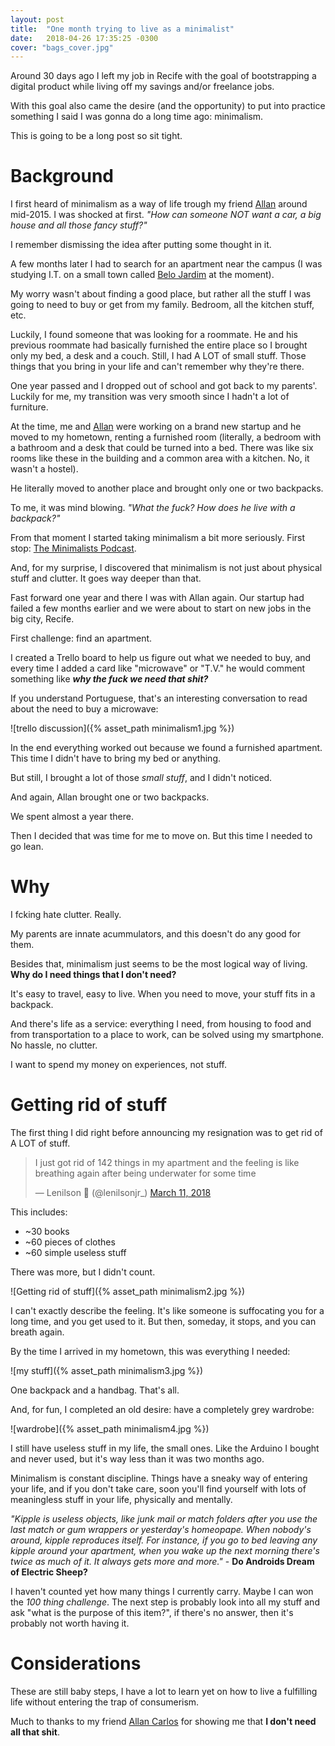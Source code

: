```yaml
---
layout: post
title:  "One month trying to live as a minimalist"
date:   2018-04-26 17:35:25 -0300
cover: "bags_cover.jpg"
---
```


Around 30 days ago I left my job in Recife with the goal of bootstrapping a digital product while living off my savings and/or freelance jobs.

With this goal also came the desire (and the opportunity) to put into practice something I said I was gonna do a long time ago: minimalism.

This is going to be a long post so sit tight.

# Background

I first heard of minimalism as a way of life trough my friend [Allan](https://twitter.com/allancarlos_1) around mid-2015. I was shocked at first. _"How can someone NOT want a car, a big house and all those fancy stuff?"_

I remember dismissing the idea after putting some thought in it.

A few months later I had to search for an apartment near the campus (I was studying I.T. on a small town called [Belo Jardim](https://en.wikipedia.org/wiki/Belo_Jardim) at the moment).

My worry wasn't about finding a good place, but rather all the stuff I was going to need to buy or get from my family. Bedroom, all the kitchen stuff, etc.

Luckily, I found someone that was looking for a roommate. He and his previous roommate had basically furnished the entire place so I brought only my bed, a desk and a couch. Still, I had A LOT of small stuff. Those things that you bring in your life and can't remember why they're there.

One year passed and I dropped out of school and got back to my parents'. Luckily for me, my transition was very smooth since I hadn't a lot of furniture.

At the time, me and [Allan](https://twitter.com/allancarlos_1) were working on a brand new startup and he moved to my hometown, renting a furnished room (literally, a bedroom with a bathroom and a desk that could be turned into a bed. There was like six rooms like these in the building and a common area with a kitchen. No, it wasn't a hostel).

He literally moved to another place and brought only one or two backpacks.

To me, it was mind blowing. _"What the fuck? How does he live with a backpack?"_

From that moment I started taking minimalism a bit more seriously. First stop: [The Minimalists Podcast](https://www.theminimalists.com/).

And, for my surprise, I discovered that minimalism is not just about physical stuff and clutter. It goes way deeper than that.

Fast forward one year and there I was with Allan again. Our startup had failed a  few months earlier and we were about to start on new jobs in the big city, Recife.

First challenge: find an apartment.

I created a Trello board to help us figure out what we needed to buy, and every time I added a card like "microwave" or "T.V." he would comment something like _**why the fuck we need that shit?**_

If you understand Portuguese, that's an interesting conversation to read about the need to buy a microwave:

![trello discussion]({% asset_path minimalism1.jpg %})

In the end everything worked out because we found a furnished apartment. This time I didn't have to bring my bed or anything.

But still, I brought a lot of those _small stuff_, and I didn't noticed.

And again, Allan brought one or two backpacks.

We spent almost a year there.

Then I decided that was time for me to move on. But this time I needed to go lean.

# Why

I fcking hate clutter. Really.

My parents are innate acummulators, and this doesn't do any good for them.

Besides that, minimalism just seems to be the most logical way of living. **Why do I need things that I don't need?**

It's easy to travel, easy to live. When you need to move, your stuff fits in a backpack.

And there's life as a service: everything I need, from housing to food and from transportation to a place to work, can be solved using my smartphone. No hassle, no clutter.

I want to spend my money on experiences, not stuff.

# Getting rid of stuff

The first thing I did right before announcing my resignation was to get rid of A LOT of stuff.

<blockquote class="twitter-tweet" data-lang="en"><p lang="en" dir="ltr">I just got rid of 142 things in my apartment and the feeling is like breathing again after being underwater for some time</p>&mdash; Lenilson 🚀 (@lenilsonjr_) <a href="https://twitter.com/lenilsonjr_/status/972915006554755072?ref_src=twsrc%5Etfw">March 11, 2018</a></blockquote>
<script async src="https://platform.twitter.com/widgets.js" charset="utf-8"></script>

This includes:

- ~30 books
- ~60 pieces of clothes
- ~60 simple useless stuff

There was more, but I didn't count.

![Getting rid of stuff]({% asset_path minimalism2.jpg %})

I can't exactly describe the feeling. It's like someone is suffocating you for a long time, and you get used to it. But then, someday, it stops, and you can breath again.

By the time I arrived in my hometown, this was everything I needed:

![my stuff]({% asset_path minimalism3.jpg %})

One backpack and a handbag. That's all.

And, for fun, I completed an old desire: have a completely grey wardrobe:

![wardrobe]({% asset_path minimalism4.jpg %})

I still have useless stuff in my life, the small ones. Like the Arduino I bought and never used, but it's way less than it was two months ago.

Minimalism is constant discipline. Things have a sneaky way of entering your life, and if you don't take care, soon you'll find yourself with lots of meaningless stuff in your life, physically and mentally.

_"Kipple is useless objects, like junk mail or match folders after you use the last match or gum wrappers or yesterday's homeopape. When nobody's around, kipple reproduces itself. For instance, if you go to bed leaving any kipple around your apartment, when you wake up the next morning there's twice as much of it. It always gets more and more."_ - **Do Androids Dream of Electric Sheep?**

I haven't counted yet how many things I currently carry. Maybe I can won the _100 thing challenge_. The next step is probably look into all my stuff and ask "what is the purpose of this item?", if there's no answer, then it's probably not worth having it.

# Considerations

These are still baby steps, I have a lot to learn yet on how to live a fulfilling life without entering the trap of consumerism.

Much to thanks to my friend [Allan Carlos](https://twitter.com/allancarlos_1) for showing me that **I don't need all that shit**. 

